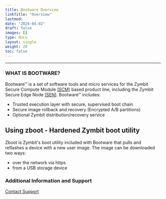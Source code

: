 ```yaml
---
title: Bootware Overview
linkTitle: "Overview"
lastmod:
date: "2024-04-02"
draft: false
images: []
type: docs
layout: single
weight: 20
toc: false
---
```


-----

### WHAT IS BOOTWARE?
Bootware™ is a set of software tools and micro services for the Zymbit Secure Compute Module [(SCM)](https://www.zymbit.com/scm/) based product line, including the Zymbit Secure Edge Node [(SEN)](https://www.zymbit.com/secure-compute-node/). Bootware™ includes:

* Trusted execution layer with secure, supervised boot chain   
* Secure image rollback and recovery (Encrypted A/B partitions)
* Optional Zymbit distribution/recovery service  


## Using zboot - Hardened Zymbit boot utility

Zboot is Zymbit's boot utility included with Bootware that pulls and reflashes a device with a new user image. The image can be downloaded two ways:

* over the network via https  
* from a USB storage device


### Additional Information and Support
    
[Contact Support](mailto:support@zymbit.com)

